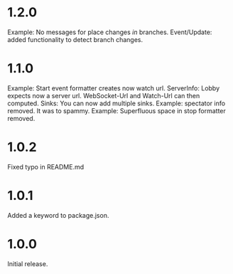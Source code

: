 # 1.2.0

Example: No messages for place changes *in* branches.
Event/Update: added functionality to detect branch changes.

# 1.1.0

Example: Start event formatter creates now watch url.
ServerInfo: Lobby expects now a server url. WebSocket-Url and Watch-Url can then computed.
Sinks: You can now add multiple sinks.
Example: spectator info removed. It was to spammy.
Example: Superfluous space in stop formatter removed.

# 1.0.2

Fixed typo in README.md

# 1.0.1

Added a keyword to package.json.

# 1.0.0

Initial release.
